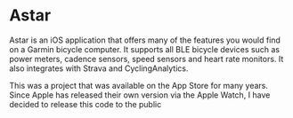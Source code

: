 # Astar
Astar is an iOS application that offers many of the features you would find on a Garmin bicycle computer.
It supports all BLE bicycle devices such as power meters, cadence sensors, speed sensors and heart rate monitors.
It also integrates with Strava and CyclingAnalytics.

This was a project that was available on the App Store for many years. 
Since Apple has released their own version via the Apple Watch, I have decided to release this code to the public
